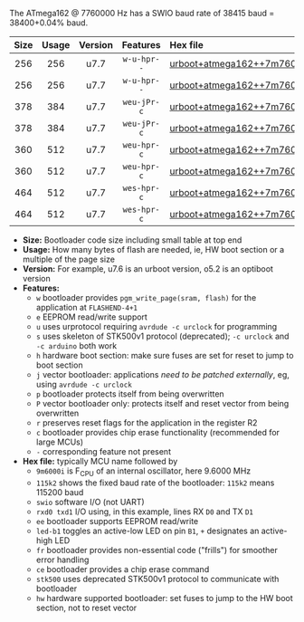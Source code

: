 The ATmega162 @ 7760000 Hz has a SWIO baud rate of 38415 baud = 38400+0.04% baud.

|Size|Usage|Version|Features|Hex file|
|:-:|:-:|:-:|:-:|:--|
|256|256|u7.7|`w-u-hpr--`|[urboot+atmega162++7m7600i+++38k4_swio_rxb2_txb3_led+b0_hw.hex](https://raw.githubusercontent.com/stefanrueger/urboot.hex/main/cores/majorcore/atmega162/internal_oscillator/fint++7m7600_Hz/br+++38k4_bps/urboot+atmega162++7m7600i+++38k4_swio_rxb2_txb3_led+b0_hw.hex)|
|256|256|u7.7|`w-u-hpr--`|[urboot+atmega162++7m7600i+++38k4_swio_rxd0_txd1_led+b0_hw.hex](https://raw.githubusercontent.com/stefanrueger/urboot.hex/main/cores/majorcore/atmega162/internal_oscillator/fint++7m7600_Hz/br+++38k4_bps/urboot+atmega162++7m7600i+++38k4_swio_rxd0_txd1_led+b0_hw.hex)|
|378|384|u7.7|`weu-jPr-c`|[urboot+atmega162++7m7600i+++38k4_swio_rxb2_txb3_ee_led+b0_fr_ce.hex](https://raw.githubusercontent.com/stefanrueger/urboot.hex/main/cores/majorcore/atmega162/internal_oscillator/fint++7m7600_Hz/br+++38k4_bps/urboot+atmega162++7m7600i+++38k4_swio_rxb2_txb3_ee_led+b0_fr_ce.hex)|
|378|384|u7.7|`weu-jPr-c`|[urboot+atmega162++7m7600i+++38k4_swio_rxd0_txd1_ee_led+b0_fr_ce.hex](https://raw.githubusercontent.com/stefanrueger/urboot.hex/main/cores/majorcore/atmega162/internal_oscillator/fint++7m7600_Hz/br+++38k4_bps/urboot+atmega162++7m7600i+++38k4_swio_rxd0_txd1_ee_led+b0_fr_ce.hex)|
|360|512|u7.7|`weu-hpr-c`|[urboot+atmega162++7m7600i+++38k4_swio_rxb2_txb3_ee_led+b0_fr_ce_hw.hex](https://raw.githubusercontent.com/stefanrueger/urboot.hex/main/cores/majorcore/atmega162/internal_oscillator/fint++7m7600_Hz/br+++38k4_bps/urboot+atmega162++7m7600i+++38k4_swio_rxb2_txb3_ee_led+b0_fr_ce_hw.hex)|
|360|512|u7.7|`weu-hpr-c`|[urboot+atmega162++7m7600i+++38k4_swio_rxd0_txd1_ee_led+b0_fr_ce_hw.hex](https://raw.githubusercontent.com/stefanrueger/urboot.hex/main/cores/majorcore/atmega162/internal_oscillator/fint++7m7600_Hz/br+++38k4_bps/urboot+atmega162++7m7600i+++38k4_swio_rxd0_txd1_ee_led+b0_fr_ce_hw.hex)|
|464|512|u7.7|`wes-hpr-c`|[urboot+atmega162++7m7600i+++38k4_swio_rxb2_txb3_ee_led+b0_fr_ce_stk500_hw.hex](https://raw.githubusercontent.com/stefanrueger/urboot.hex/main/cores/majorcore/atmega162/internal_oscillator/fint++7m7600_Hz/br+++38k4_bps/urboot+atmega162++7m7600i+++38k4_swio_rxb2_txb3_ee_led+b0_fr_ce_stk500_hw.hex)|
|464|512|u7.7|`wes-hpr-c`|[urboot+atmega162++7m7600i+++38k4_swio_rxd0_txd1_ee_led+b0_fr_ce_stk500_hw.hex](https://raw.githubusercontent.com/stefanrueger/urboot.hex/main/cores/majorcore/atmega162/internal_oscillator/fint++7m7600_Hz/br+++38k4_bps/urboot+atmega162++7m7600i+++38k4_swio_rxd0_txd1_ee_led+b0_fr_ce_stk500_hw.hex)|

- **Size:** Bootloader code size including small table at top end
- **Usage:** How many bytes of flash are needed, ie, HW boot section or a multiple of the page size
- **Version:** For example, u7.6 is an urboot version, o5.2 is an optiboot version
- **Features:**
  + `w` bootloader provides `pgm_write_page(sram, flash)` for the application at `FLASHEND-4+1`
  + `e` EEPROM read/write support
  + `u` uses urprotocol requiring `avrdude -c urclock` for programming
  + `s` uses skeleton of STK500v1 protocol (deprecated); `-c urclock` and `-c arduino` both work
  + `h` hardware boot section: make sure fuses are set for reset to jump to boot section
  + `j` vector bootloader: applications *need to be patched externally*, eg, using `avrdude -c urclock`
  + `p` bootloader protects itself from being overwritten
  + `P` vector bootloader only: protects itself and reset vector from being overwritten
  + `r` preserves reset flags for the application in the register R2
  + `c` bootloader provides chip erase functionality (recommended for large MCUs)
  + `-` corresponding feature not present
- **Hex file:** typically MCU name followed by
  + `9m6000i` is F<sub>CPU</sub> of an internal oscillator, here 9.6000 MHz
  + `115k2` shows the fixed baud rate of the bootloader: `115k2` means 115200 baud
  + `swio` software I/O (not UART)
  + `rxd0 txd1` I/O using, in this example, lines RX `D0` and TX `D1`
  + `ee` bootloader supports EEPROM read/write
  + `led-b1` toggles an active-low LED on pin `B1`, `+` designates an active-high LED
  + `fr` bootloader provides non-essential code ("frills") for smoother error handling
  + `ce` bootloader provides a chip erase command
  + `stk500` uses deprecated STK500v1 protocol to communicate with bootloader
  + `hw` hardware supported bootloader: set fuses to jump to the HW boot section, not to reset vector
